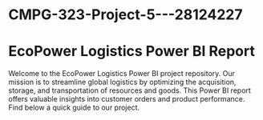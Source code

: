 # CMPG-323-Project-5---28124227

# EcoPower Logistics Power BI Report

Welcome to the EcoPower Logistics Power BI project repository. Our mission is to streamline global logistics by optimizing the acquisition, storage, and transportation of resources and goods. This Power BI report offers valuable insights into customer orders and product performance. Find below a quick guide to our project.


